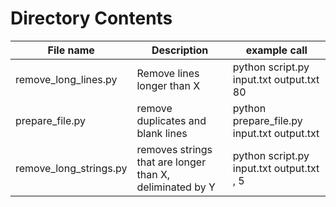 
# Directory Contents


| File name   | Description  | example call |
|---|---|---|
| remove_long_lines.py | Remove lines longer than X | python script.py input.txt output.txt 80|
| prepare_file.py | remove duplicates and blank lines | python prepare_file.py input.txt output.txt |
| remove_long_strings.py | removes strings that are longer than X, deliminated by Y| python script.py input.txt output.txt , 5 |

